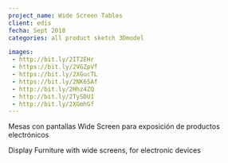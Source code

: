 ```yaml
---
project_name: Wide Screen Tables
client: edis
fecha: Sept 2018
categories: all product sketch 3Dmodel 

images:
 - http://bit.ly/2IT2EHr
 - https://bit.ly/2VGZpVf
 - https://bit.ly/2XGucTL
 - https://bit.ly/2NK6SAf
 - http://bit.ly/2Hhz4ZQ
 - http://bit.ly/2TySDU1
 - http://bit.ly/2XGmhGf 
---
```

Mesas con pantallas Wide Screen para exposición de productos electrónicos

Display Furniture with wide screens, for electronic devices
